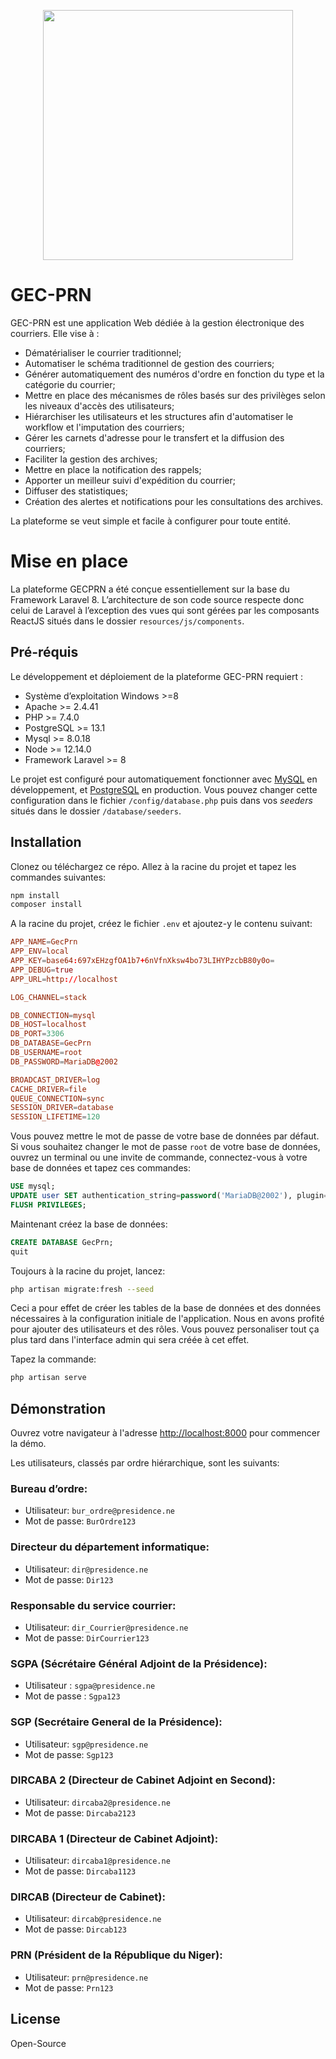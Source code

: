<p align="center"><a href="https://gecprn.ansi.app" target="_blank"><img src="https://gecprn.herokuapp.com/assets/images/logo_transparent.png" width="400"></a></p>

# GEC-PRN

GEC-PRN est une application Web dédiée à la gestion électronique des courriers. Elle vise à :

- Dématérialiser le courrier traditionnel;
- Automatiser le schéma traditionnel de gestion des courriers;
- Générer automatiquement des numéros d'ordre en fonction du type et la catégorie du courrier;
- Mettre en place des mécanismes de rôles basés sur des privilèges selon les niveaux d'accès des utilisateurs;
- Hiérarchiser les utilisateurs et les structures afin d'automatiser le workflow et l'imputation des courriers;
- Gérer les carnets d'adresse pour le transfert et la diffusion des courriers;
- Faciliter la gestion des archives;
- Mettre en place la notification des rappels;
- Apporter un meilleur suivi d'expédition du courrier;
- Diffuser des statistiques;
- Création des alertes et notifications pour les consultations des archives.
 
La plateforme se veut simple et facile à configurer pour toute entité.

# Mise en place

La plateforme GECPRN a été conçue essentiellement sur la base du Framework
Laravel 8. L’architecture de son code source respecte donc celui de Laravel à
l’exception des vues qui sont gérées par les composants ReactJS situés dans
le dossier ```resources/js/components```.

## Pré-réquis

Le développement et déploiement de la plateforme GEC-PRN requiert :
- Système d’exploitation Windows >=8
- Apache >= 2.4.41
- PHP >= 7.4.0
- PostgreSQL >= 13.1
- Mysql >= 8.0.18
- Node >= 12.14.0
- Framework Laravel >= 8

Le projet est configuré pour automatiquement fonctionner avec [MySQL](https://dev.mysql.com/downloads/) en développement, et [PostgreSQL](https://www.postgresql.org/download/) en production. Vous pouvez changer cette configuration dans le fichier ```/config/database.php``` puis dans vos _seeders_ situés dans le dossier ```/database/seeders```.

## Installation

Clonez ou téléchargez ce répo. Allez à la racine du projet et tapez les commandes suivantes:

```sh
npm install
composer install
```

A la racine du projet, créez le fichier ```.env``` et ajoutez-y le contenu suivant:

```conf
APP_NAME=GecPrn
APP_ENV=local
APP_KEY=base64:697xEHzgfOA1b7+6nVfnXksw4bo73LIHYPzcbB80y0o=
APP_DEBUG=true
APP_URL=http://localhost

LOG_CHANNEL=stack

DB_CONNECTION=mysql
DB_HOST=localhost
DB_PORT=3306
DB_DATABASE=GecPrn
DB_USERNAME=root
DB_PASSWORD=MariaDB@2002

BROADCAST_DRIVER=log
CACHE_DRIVER=file
QUEUE_CONNECTION=sync
SESSION_DRIVER=database
SESSION_LIFETIME=120
```
Vous pouvez mettre le mot de passe de votre base de données par défaut. Si vous souhaitez changer le mot de passe ```root``` de votre base de données, ouvrez un terminal ou une invite de commande, connectez-vous à votre base de données et tapez ces commandes:

```sql
USE mysql;
UPDATE user SET authentication_string=password('MariaDB@2002'), plugin='mysql_native_password' WHERE user = 'root';
FLUSH PRIVILEGES;
```

Maintenant créez la base de données:

```sql
CREATE DATABASE GecPrn;
quit
```

Toujours à la racine du projet, lancez:

```sh
php artisan migrate:fresh --seed
```

Ceci a pour effet de créer les tables de la base de données et des données nécessaires à la configuration initiale de l'application. Nous en avons profité pour ajouter des utilisateurs et des rôles. Vous pouvez personaliser tout ça plus tard dans l'interface admin qui sera créée à cet effet. 

Tapez la commande:

```sh
php artisan serve
```

## Démonstration

Ouvrez votre navigateur à l'adresse [http://localhost:8000](http://localhost:8000) pour commencer la démo.


Les utilisateurs, classés par ordre hiérarchique, sont les suivants:

### Bureau d’ordre:
- Utilisateur: ```bur_ordre@presidence.ne```
- Mot de passe: ```BurOrdre123```

### Directeur du département informatique:
- Utilisateur: ```dir@presidence.ne```
- Mot de passe: ```Dir123```

### Responsable du service courrier:
- Utilisateur: ```dir_Courrier@presidence.ne```
- Mot de passe: ```DirCourrier123```

### SGPA (Sécrétaire Général Adjoint de la Présidence):
- Utilisateur : ```sgpa@presidence.ne```
- Mot de passe : ```Sgpa123```

### SGP (Secrétaire General de la Présidence):
- Utilisateur: ```sgp@presidence.ne```
- Mot de passe: ```Sgp123```

### DIRCABA 2 (Directeur de Cabinet Adjoint en Second):
- Utilisateur: ```dircaba2@presidence.ne```
- Mot de passe: ```Dircaba2123```

### DIRCABA 1 (Directeur de Cabinet Adjoint):
- Utilisateur: ```dircaba1@presidence.ne```
- Mot de passe: ```Dircaba1123```

### DIRCAB (Directeur de Cabinet):
- Utilisateur: ```dircab@presidence.ne```
- Mot de passe: ```Dircab123```

### PRN (Président de la République du Niger):
- Utilisateur: ```prn@presidence.ne```
- Mot de passe: ```Prn123```

## License
Open-Source
